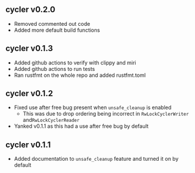 ## cycler v0.2.0
- Removed commented out code
- Added more default build functions

## cycler v0.1.3
- Added github actions to verify with clippy and miri
- Added github actions to run tests
- Ran rustfmt on the whole repo and added rustfmt.toml

## cycler v0.1.2
- Fixed use after free bug present when `unsafe_cleanup` is enabled
  - This was due to drop ordering being incorrect in `RwLockCyclerWriter` and`RwLockCyclerReader`
- Yanked v0.1.1 as this had a use after free bug by default

## cycler v0.1.1
- Added documentation to `unsafe_cleanup` feature and turned it on by default

